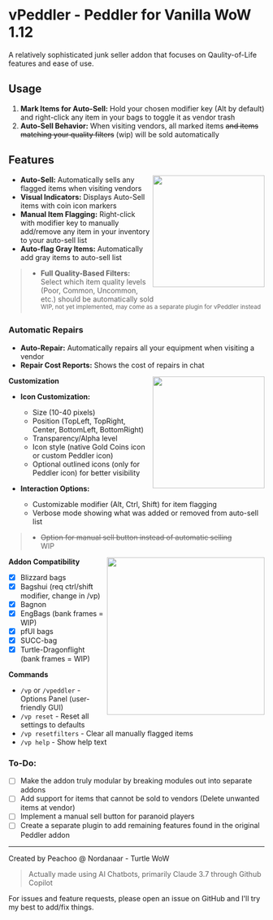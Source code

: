 # vPeddler - Peddler for Vanilla WoW 1.12

A relatively sophisticated junk seller addon that focuses on Qaulity-of-Life features and ease of use.

## Usage

1. **Mark Items for Auto-Sell:** Hold your chosen modifier key (Alt by default) and right-click any item in your bags to toggle it as vendor trash
2. **Auto-Sell Behavior:** When visiting vendors, all marked items ~~and items matching your quality filters~~ (wip) will be sold automatically

## Features 
<img src="https://github.com/user-attachments/assets/11d22488-e91b-46e9-9f8d-0b0bdaf89215" float="right" align="right" width="220" >  

- **Auto-Sell:** Automatically sells any flagged items when visiting vendors
- **Visual Indicators:** Displays Auto-Sell items with coin icon markers
- **Manual Item Flagging:** Right-click with modifier key to manually  
add/remove any item in your inventory to your auto-sell list
- **Auto-flag Gray Items:** Automatically add gray items to auto-sell list
> - **Full Quality-Based Filters:** Select which item quality levels  
(Poor, Common, Uncommon, etc.) should be automatically sold  
> <sup>WIP, not yet implemented, may come as a separate plugin for vPeddler instead</sup>

### Automatic Repairs
- **Auto-Repair:** Automatically repairs all your equipment when visiting a vendor  
- **Repair Cost Reports:** Shows the cost of repairs in chat  

**Customization**
 <img src="https://github.com/user-attachments/assets/6437e075-2128-4e7b-99cf-29b59f44b3ee" float="right" align="right" width="220"> 

- **Icon Customization:**
  - Size (10-40 pixels)
  - Position (TopLeft, TopRight, Center, BottomLeft, BottomRight)
  - Transparency/Alpha level
  - Icon style (native Gold Coins icon or custom Peddler icon)
  - Optional outlined icons (only for Peddler icon) for better visibility

- **Interaction Options:**
  - Customizable modifier (Alt, Ctrl, Shift) for item flagging
  - Verbose mode showing what was added or removed from auto-sell list  
>  - ~~Option for manual sell button instead of automatic selling~~  
> WIP
<img src="https://github.com/user-attachments/assets/89996115-56d0-4bca-8601-caf5f6068899" float="right" align="right" width="310"> 

**Addon Compatibility**  
- [x] Blizzard bags  
- [x] Bagshui (req ctrl/shift modifier, change in /vp)
- [x] Bagnon  
- [x] EngBags (bank frames = WIP)
- [x] pfUI bags  
- [x] SUCC-bag  
- [x] Turtle-Dragonflight (bank frames = WIP)

**Commands**

- `/vp` or `/vpeddler` - Options Panel (user-friendly GUI)
- `/vp reset` - Reset all settings to defaults
- `/vp resetfilters` - Clear all manually flagged items
- `/vp help` - Show help text

### To-Do:
- [ ] Make the addon truly modular by breaking modules out into separate addons
- [ ] Add support for items that cannot be sold to vendors (Delete unwanted items at vendor)
- [ ] Implement a manual sell button for paranoid players
- [ ] Create a separate plugin to add remaining features found in the original Peddler addon

---
Created by Peachoo @ Nordanaar - Turtle WoW 
> Actually made using AI Chatbots, primarily Claude 3.7 through Github Copilot

For issues and feature requests, please open an issue on GitHub and I'll try my best to add/fix things.
